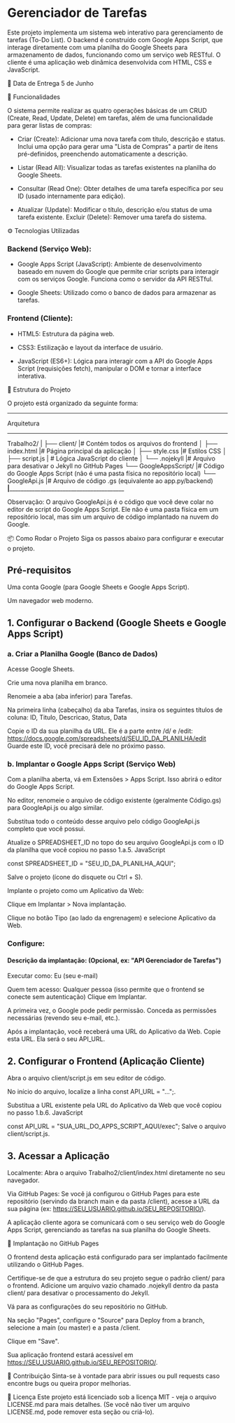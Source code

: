 # Gerenciador de Tarefas

Este projeto implementa um sistema web interativo para gerenciamento de tarefas (To-Do List). O backend é construído com Google Apps Script, que interage diretamente com uma planilha do Google Sheets para armazenamento de dados, funcionando como um serviço web RESTful. O cliente é uma aplicação web dinâmica desenvolvida com HTML, CSS e JavaScript.

📅 Data de Entrega
5 de Junho

🚀 Funcionalidades

O sistema permite realizar as quatro operações básicas de um CRUD (Create, Read, Update, Delete) em tarefas, além de uma funcionalidade para gerar listas de compras:

* Criar (Create): Adicionar uma nova tarefa com título, descrição e status. Inclui uma opção para gerar uma "Lista de Compras" a partir de itens pré-definidos, preenchendo automaticamente a descrição.

* Listar (Read All): Visualizar todas as tarefas existentes na planilha do Google Sheets.

* Consultar (Read One): Obter detalhes de uma tarefa específica por seu ID (usado internamente para edição).

* Atualizar (Update): Modificar o título, descrição e/ou status de uma tarefa existente.
Excluir (Delete): Remover uma tarefa do sistema.

⚙️ Tecnologias Utilizadas

### Backend (Serviço Web):

* Google Apps Script (JavaScript): Ambiente de desenvolvimento baseado em nuvem do Google que permite criar scripts para interagir com os serviços Google. Funciona como o servidor da API RESTful.

* Google Sheets: Utilizado como o banco de dados para armazenar as tarefas.

### Frontend (Cliente):

* HTML5: Estrutura da página web.

* CSS3: Estilização e layout da interface de usuário.

* JavaScript (ES6+): Lógica para interagir com a API do Google Apps Script (requisições fetch), manipular o DOM e tornar a interface interativa.

📁 Estrutura do Projeto

O projeto está organizado da seguinte forma:
_________________________________________________________________________________________________________________
Arquitetura
_________________________________________________________________________________________________________________
Trabalho2/                          |
├── client/                         |# Contém todos os arquivos do frontend
│   ├── index.html                  |# Página principal da aplicação
│   ├── style.css                   |# Estilos CSS
│   ├── script.js                   | # Lógica JavaScript do cliente
│   └── .nojekyll                   |# Arquivo para desativar o Jekyll no GitHub Pages
└── GoogleAppsScript/               |# Código do Google Apps Script (não é uma pasta física no repositório local)
    └── GoogleApi.js                |# Arquivo de código .gs (equivalente ao app.py/backend)
____________________________________|_____________________________________________________________________________

Observação: O arquivo GoogleApi.js é o código que você deve colar no editor de script do Google Apps Script. Ele não é uma pasta física em um repositório local, mas sim um arquivo de código implantado na nuvem do Google.

📦 Como Rodar o Projeto
Siga os passos abaixo para configurar e executar o projeto.

## Pré-requisitos

Uma conta Google (para Google Sheets e Google Apps Script).

Um navegador web moderno.

## 1. Configurar o Backend (Google Sheets e Google Apps Script)
    
### a. Criar a Planilha Google (Banco de Dados)

Acesse Google Sheets.

Crie uma nova planilha em branco.

Renomeie a aba (aba inferior) para Tarefas.

Na primeira linha (cabeçalho) da aba Tarefas, insira os seguintes títulos de coluna: ID, Titulo, Descricao, Status, Data

Copie o ID da sua planilha da URL. Ele é a parte entre /d/ e /edit: https://docs.google.com/spreadsheets/d/SEU_ID_DA_PLANILHA/edit Guarde este ID, você precisará dele no próximo passo.

### b. Implantar o Google Apps Script (Serviço Web)
Com a planilha aberta, vá em Extensões > Apps Script. Isso abrirá o editor do Google Apps Script.

No editor, renomeie o arquivo de código existente (geralmente Código.gs) para GoogleApi.js ou algo similar.

Substitua todo o conteúdo desse arquivo pelo código GoogleApi.js completo que você possui.

Atualize o SPREADSHEET_ID no topo do seu arquivo GoogleApi.js com o ID da planilha que você copiou no passo 1.a.5.
JavaScript

const SPREADSHEET_ID = "SEU_ID_DA_PLANILHA_AQUI";

Salve o projeto (ícone do disquete ou Ctrl + S).

Implante o projeto como um Aplicativo da Web:

Clique em Implantar > Nova implantação.

Clique no botão Tipo (ao lado da engrenagem) e selecione Aplicativo da Web.

### Configure:

#### Descrição da implantação: (Opcional, ex: "API Gerenciador de Tarefas")

Executar como: Eu (seu e-mail)

Quem tem acesso: Qualquer pessoa (isso permite que o frontend se conecte sem autenticação)
Clique em Implantar.

A primeira vez, o Google pode pedir permissão. Conceda as permissões necessárias (revendo seu e-mail, etc.).

Após a implantação, você receberá uma URL do Aplicativo da Web. Copie esta URL. Ela será o seu API_URL.

## 2. Configurar o Frontend (Aplicação Cliente)
      
Abra o arquivo client/script.js em seu editor de código.

No início do arquivo, localize a linha const API_URL = "...";.

Substitua a URL existente pela URL do Aplicativo da Web que você copiou no passo 1.b.6.
JavaScript

const API_URL = "SUA_URL_DO_APPS_SCRIPT_AQUI/exec";
Salve o arquivo client/script.js.

## 3. Acessar a Aplicação

Localmente: Abra o arquivo Trabalho2/client/index.html diretamente no seu navegador.

Via GitHub Pages: Se você já configurou o GitHub Pages para este repositório (servindo da branch main e da pasta /client), acesse a URL da sua página (ex: https://SEU_USUARIO.github.io/SEU_REPOSITORIO/).

A aplicação cliente agora se comunicará com o seu serviço web do Google Apps Script, gerenciando as tarefas na sua planilha do Google Sheets.

🚀 Implantação no GitHub Pages

O frontend desta aplicação está configurado para ser implantado facilmente utilizando o GitHub Pages.

Certifique-se de que a estrutura do seu projeto segue o padrão client/ para o frontend.
Adicione um arquivo vazio chamado .nojekyll dentro da pasta client/ para desativar o processamento do Jekyll.

Vá para as configurações do seu repositório no GitHub.

Na seção "Pages", configure o "Source" para Deploy from a branch, selecione a main (ou master) e a pasta /client.

Clique em "Save".

Sua aplicação frontend estará acessível em https://SEU_USUARIO.github.io/SEU_REPOSITORIO/.

🤝 Contribuição
Sinta-se à vontade para abrir issues ou pull requests caso encontre bugs ou queira propor melhorias.

📄 Licença
Este projeto está licenciado sob a licença MIT - veja o arquivo LICENSE.md para mais detalhes. (Se você não tiver um arquivo LICENSE.md, pode remover esta seção ou criá-lo).